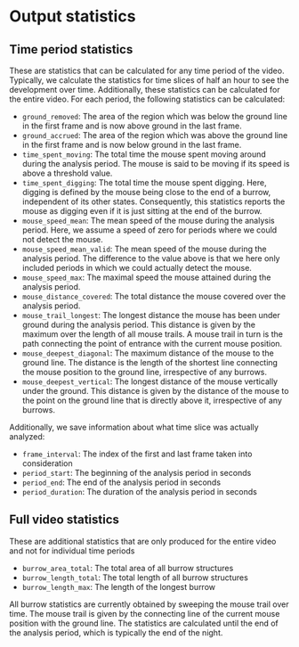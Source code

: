 # Output statistics

## Time period statistics
These are statistics that can be calculated for any time period of the video.
Typically, we calculate the statistics for time slices of half an hour to see the
development over time. Additionally, these statistics can be calculated for
the entire video.
For each period, the following statistics can be calculated:

* `ground_removed`: The area of the region which was below the ground line in the
    first frame and is now above ground in the last frame.
* `ground_accrued`: The area of the region which was above the ground line in the
    first frame and is now below ground in the last frame.
* `time_spent_moving`: The total time the mouse spent moving around during the
    analysis period. The mouse is said to be moving if its speed is above a
    threshold value.
* `time_spent_digging`: The total time the mouse spent digging. Here, digging is
    defined by the mouse being close to the end of a burrow, independent of its
    other states. Consequently, this statistics reports the mouse as digging
    even if it is just sitting at the end of the burrow. 
* `mouse_speed_mean`: The mean speed of the mouse during the analysis period.
    Here, we assume a speed of zero for periods where we could not detect the
    mouse.
* `mouse_speed_mean_valid`: The mean speed of the mouse during the analysis period.
    The difference to the value above is that we here only included periods in
    which we could actually detect the mouse.
* `mouse_speed_max`: The maximal speed the mouse attained during the analysis
    period.
* `mouse_distance_covered`: The total distance the mouse covered over the
    analysis period.
* `mouse_trail_longest`: The longest distance the mouse has been under ground
    during the analysis period. This distance is given by the maximum over the
    length of all mouse trails. A mouse trail in turn is the path connecting
    the point of entrance with the current mouse position.
* `mouse_deepest_diagonal`: The maximum distance of the mouse to the ground
    line. The distance is the length of the shortest line connecting the mouse
    position to the ground line, irrespective of any burrows.
* `mouse_deepest_vertical`: The longest distance of the mouse vertically under
    the ground. This distance is given by the distance of the mouse to the point
    on the ground line that is directly above it, irrespective of any burrows.
    
Additionally, we save information about what time slice was actually analyzed:

* `frame_interval`: The index of the first and last frame taken into consideration
* `period_start`: The beginning of the analysis period in seconds 
* `period_end`: The end of the analysis period in seconds 
* `period_duration`: The duration of the analysis period in seconds 



## Full video statistics
These are additional statistics that are only produced for the entire video and 
not for individual time periods

* `burrow_area_total`: The total area of all burrow structures
* `burrow_length_total`: The total length of all burrow structures  
* `burrow_length_max`: The length of the longest burrow

All burrow statistics are currently obtained by sweeping the mouse trail over
time.
The mouse trail is given by the connecting line of the current mouse position
with the ground line.
The statistics are calculated until the end of the analysis period, which is
typically the end of the night.